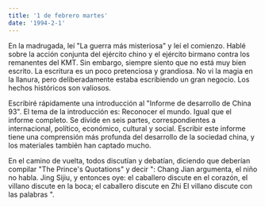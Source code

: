 ```yaml
---
title: '1 de febrero martes'
date: '1994-2-1'
---
```

En la madrugada, leí "La guerra más misteriosa" y leí el comienzo. Hablé sobre la acción conjunta del ejército chino y el ejército birmano contra los remanentes del KMT. Sin embargo, siempre siento que no está muy bien escrito. La escritura es un poco pretenciosa y grandiosa. No vi la magia en la llanura, pero deliberadamente estaba escribiendo un gran negocio. Los hechos históricos son valiosos.

Escribiré rápidamente una introducción al "Informe de desarrollo de China 93". El tema de la introducción es: Reconocer el mundo. Igual que el informe completo. Se divide en seis partes, correspondientes a internacional, político, económico, cultural y social. Escribir este informe tiene una comprensión más profunda del desarrollo de la sociedad china, y los materiales también han captado mucho.

En el camino de vuelta, todos discutían y debatían, diciendo que deberían compilar "The Prince's Quotations" y decir ": Chang Jian argumenta, el niño no habla. Jing Sijiu, y entonces oye: el caballero discute en el corazón, el villano discute en la boca; el caballero discute en Zhi El villano discute con las palabras ".